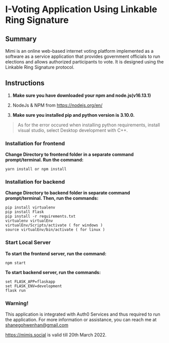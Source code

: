 # I-Voting Application Using Linkable Ring Signature

## Summary
Mimi is an online web-based internet voting platform implemented as a software as a service application that 
provides government officials to run elections and allows authorized participants to vote. 
It is designed using the Linkable Ring Signature protocol.


## Instructions
1. **Make sure you have downloaded your npm and node.js(v16.13.1)**

2. NodeJs & NPM from https://nodejs.org/en/

3. **Make sure you installed pip and python version is 3.10.0.**
>As for the error occured when installing python requirements, install visual studio, select Desktop development with C++.

### Installation for frontend
**Change Directory to frontend folder in a separate command prompt/terminal. Run the command:**
```
yarn install or npm install
```

### Installation for backend
**Change Directory to backend folder in separate command prompt/terminal. Then, run the commands:**
```
pip install virtualenv
pip install Flask
pip install -r requirements.txt
virtualenv virtualEnv
virtualEnv/Scripts/activate ( for windows )
source virtualEnv/bin/activate ( for linux )
```

### Start Local Server
**To start the frontend server, run the command:**
```
npm start
```
**To start backend server, run the commands:**
```
set FLASK_APP=flaskapp
set FLASK_ENV=development
flask run
```


### Warning!
This application is integrated with Auth0 Services and thus required to run the application. 
For more information or assistance, you can reach me at shanegohwenhan@gmail.com

https://mimis.social is valid till 20th March 2022.
